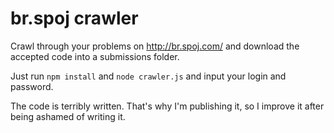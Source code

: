 # br.spoj crawler
Crawl through your problems on http://br.spoj.com/ and download the accepted code into a submissions folder.

Just run `npm install` and `node crawler.js` and input your login and password.

The code is terribly written. That's why I'm publishing it, so I improve it after being ashamed of writing it.
